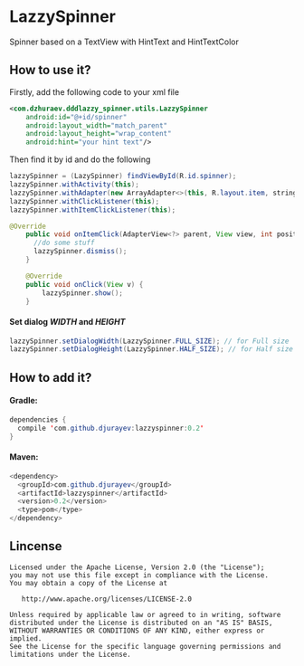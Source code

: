 # LazzySpinner
Spinner based on a TextView with HintText and HintTextColor
## How to use it?
Firstly, add the following code to your xml file
``` xml
<com.dzhuraev.dddlazzy_spinner.utils.LazzySpinner
    android:id="@+id/spinner"
    android:layout_width="match_parent"
    android:layout_height="wrap_content"
    android:hint="your hint text"/>
```
Then find it by id and do the following
``` java
lazzySpinner = (LazySpinner) findViewById(R.id.spinner);
lazzySpinner.withActivity(this);
lazzySpinner.withAdapter(new ArrayAdapter<>(this, R.layout.item, string_array));
lazzySpinner.withClickListener(this);
lazzySpinner.withItemClickListener(this);

@Override
    public void onItemClick(AdapterView<?> parent, View view, int position, long id) {
      //do some stuff
      lazzySpinner.dismiss();
    }

    @Override
    public void onClick(View v) {
        lazzySpinner.show();
    }
```
#### Set dialog ***WIDTH*** and ***HEIGHT***
``` java
lazzySpinner.setDialogWidth(LazzySpinner.FULL_SIZE); // for Full size
lazzySpinner.setDialogHeight(LazzySpinner.HALF_SIZE); // for Half size
```
## How to add it?
#### Gradle:
``` java
dependencies {
  compile 'com.github.djurayev:lazzyspinner:0.2'
}
```
#### Maven:
``` java
<dependency>
  <groupId>com.github.djurayev</groupId>
  <artifactId>lazzyspinner</artifactId>
  <version>0.2</version>
  <type>pom</type>
</dependency>
```
## Lincense
```
Licensed under the Apache License, Version 2.0 (the "License");
you may not use this file except in compliance with the License.
You may obtain a copy of the License at

   http://www.apache.org/licenses/LICENSE-2.0

Unless required by applicable law or agreed to in writing, software
distributed under the License is distributed on an "AS IS" BASIS,
WITHOUT WARRANTIES OR CONDITIONS OF ANY KIND, either express or implied.
See the License for the specific language governing permissions and
limitations under the License.
```
